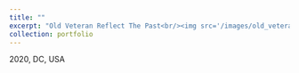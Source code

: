 ```yaml
---
title: ""
excerpt: "Old Veteran Reflect The Past<br/><img src='/images/old_veteran_reflection_the_past.png'>"
collection: portfolio
---
```


2020, DC, USA
